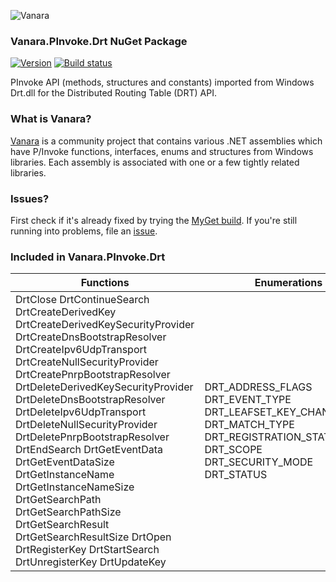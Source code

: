 ﻿![Vanara](https://raw.githubusercontent.com/dahall/Vanara/master/docs/icons/VanaraHeading.png)
### **Vanara.PInvoke.Drt NuGet Package**
[![Version](https://img.shields.io/nuget/v/Vanara.PInvoke.Drt?label=NuGet&style=flat-square)](https://github.com/dahall/Vanara/releases)
[![Build status](https://github.com/dahall/Vanara/actions/workflows/cibuild.yml/badge.svg?branch=master)](https://github.com/dahall/Vanara/actions/workflows/cibuild.yml)

PInvoke API (methods, structures and constants) imported from Windows Drt.dll for the Distributed Routing Table (DRT) API.

### **What is Vanara?**

[Vanara](https://github.com/dahall/Vanara) is a community project that contains various .NET assemblies which have P/Invoke functions, interfaces, enums and structures from Windows libraries. Each assembly is associated with one or a few tightly related libraries.

### **Issues?**

First check if it's already fixed by trying the [MyGet build](https://www.myget.org/feed/Packages/vanara).
If you're still running into problems, file an [issue](https://github.com/dahall/Vanara/issues).

### **Included in Vanara.PInvoke.Drt**

Functions | Enumerations | Structures
--- | --- | ---
DrtClose DrtContinueSearch DrtCreateDerivedKey DrtCreateDerivedKeySecurityProvider DrtCreateDnsBootstrapResolver DrtCreateIpv6UdpTransport DrtCreateNullSecurityProvider DrtCreatePnrpBootstrapResolver DrtDeleteDerivedKeySecurityProvider DrtDeleteDnsBootstrapResolver DrtDeleteIpv6UdpTransport DrtDeleteNullSecurityProvider DrtDeletePnrpBootstrapResolver DrtEndSearch DrtGetEventData DrtGetEventDataSize DrtGetInstanceName DrtGetInstanceNameSize DrtGetSearchPath DrtGetSearchPathSize DrtGetSearchResult DrtGetSearchResultSize DrtOpen DrtRegisterKey DrtStartSearch DrtUnregisterKey DrtUpdateKey  | DRT_ADDRESS_FLAGS DRT_EVENT_TYPE DRT_LEAFSET_KEY_CHANGE_TYPE DRT_MATCH_TYPE DRT_REGISTRATION_STATE DRT_SCOPE DRT_SECURITY_MODE DRT_STATUS                     | DRT_ADDRESS DRT_ADDRESS_LIST DRT_BOOTSTRAP_PROVIDER DRT_DATA DRT_EVENT_DATA DRT_REGISTRATION DRT_SEARCH_INFO DRT_SEARCH_RESULT DRT_SECURITY_PROVIDER DRT_SETTINGS DRT_BOOTSTRAP_RESOLVE_CONTEXT HDRT HDRT_REGISTRATION_CONTEXT HDRT_SEARCH_CONTEXT HDRT_TRANSPORT UNION LEAFSETKEYCHANGE REGISTRATIONSTATECHANGE STATUSCHANGE BOOTSTRAPADDRESSES        
